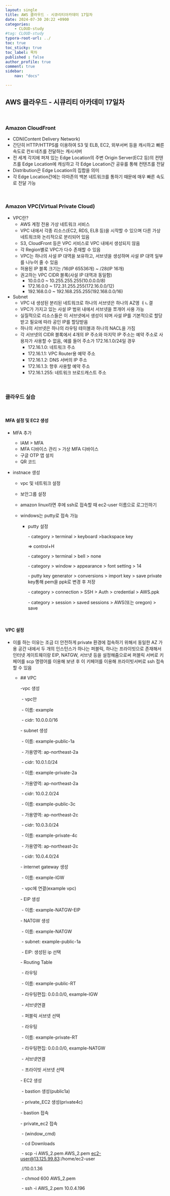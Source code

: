 ```yaml
---
layout: single
title: AWS 클라우드 - 시큐리티아카데미 17일차
date: 2024-07-30 20:22 +0900
categories: 
    - CLOUD-study
#tag: CLOUD-study
typora-root-url: ../
toc: true
toc_sticky: true
toc_label: 목차
published : false
author_profile: true
comment: true
sidebar:
    nav: "docs"

---
```


## AWS 클라우드 - 시큐리티 아카데미 17일차

<br>

### Amazon CloudFront

- CDN(Content Delivery Network)
- 간단히 HTTP/HTTPS를 이용하여 S3 및 ELB, EC2, 외부서버 등을 캐시하고 빠른 속도로 컨ㅌ네츠를 전달하는 캐시서버
- 전 세계 각지에 퍼져 있는  Edge Location의 주변 Origin Server(EC2 등)의 컨텐츠를 Edge Location에 캐싱하고 각 Edge Location간 공유를 통해 컨텐츠를 전달
- Distribution은 Edge Location의 집합을 의미
- 각 Edge Location간에는 아마존의 백본 네트워크를 통하기 때문에 매우 빠른 속도로 전달 가능

<br>

### Amazon VPC(Virtual Private Cloud)

- VPC란?
  - AWS 계정 전용 가상 네트워크 서비스
  - VPC 내에서 각종 리소스(EC2, RDS, ELB 등)을 시작할 수 있으며 다른 가상 네트워크와 논리적으로 분리되어 있음
  - S3, CloudFront 등은 VPC 서비스로 VPC 내에서 생성되지 않음
  - 각 Region별로  VPC가 다수 존재할 수 있음
  - VPC는 하나의 사설 IP 대역을 보유하고, 서브넷을 생성하며 사설 IP 대역 일부를 나누어 줄 수 있음
  - 허용된 IP 블록 크기는 /16(IP 65536개) ~ /28(IP 16개)
  - 권고하는 VPC CIDR 블록(사설 IP 대역과 동일함)
    - 10.0.0.0 ~ 10.255.255.255(10.0.0.0/8)
    - 172.16.0.0 ~ 172.31.255.255(172.16.0.0/12)
    - 192.168.0.0 ~ 192.168.255.255(192.168.0.0/16)
- Subnet
  - VPC 내 생성된 분리된 네트워크로 하나의 서브넷은 하나의 AZ엥 ㅕㄴ결
  - VPC가 가지고 있는 사설  IP 범위 내에서 서브넷을 쪼개어 사용 가능
  - 실질적으로 리소스들은 이 서브넷에서 생성이 되며 사설 IP를 기본적으로 할당받고 필요에 따라 공인 IP를 할당받음 
  - 하나의 서브넷은 하나의 라우팅 테이블과 하나의 NACL을 가짐 
  - 각 서브넷의 CIDR 블록에서 4개의 IP 주소와 마지막 IP 주소는 예약 주소로 사용자가 사용할 수 없음, 예를 들어 주소가 172.16.1.0/24일 경우
    - 172.16.1.0: 네트워크 주소
    - 172.16.1.1: VPC Router용 예약 주소
    - 172.16.1.2: DNS 서버의 IP 주소
    - 172.16.1.3: 향후 사용할 예약 주소 
    - 172.16.1.255: 네트워크 브로드캐스트 주소

<br>

### 클라우드 실습 

<br>

#### MFA 설정 및 EC2 생성

- MFA 추가 

  - IAM > MFA
  - MFA 디바이스 관리 > 가상 MFA 디바이스 
  - 구글 OTP 앱 설치
  - QR 코드 

- instnace 생성

  - vpc 및 네트워크 설정

  - 보안그룹 설정

  - amazon linux라면 후에 ssh로 접속할 때 ec2-user 이름으로 로그인하기 

  - windows는 putty로 접속 가능

    - putty 설정

      \- category > terminal > keyboard >backspace key

      => control+H

      \- category > terminal > bell > none

      \- category > window > appearance > font setting > 14

      \- putty key generator > conversions > import key > save private key통해 pem을 ppk로 변경 후 저장

      \- category > connection > SSH > Auth > credential > AWS.ppk

      \- category > session > saved sessions > AWS(또는 oregon) > save

<br>

#### VPC 설정

- 이를 하는 이유는 조금 더 안전하게 private 환경에 접속하기 위해서 동일한 AZ 가용 공간 내에서 두 개의 인스턴스가 하나는 퍼블릭, 하나는 프라이빗으로 존재해서 인터넷 게이트웨이랑 EIP, NATGW, 서브넷 등을 설정해줌으로써 퍼블릭 서버로 키페어를 scp 명령어를 이용해 보낸 후 이 키페어를 이용해 프라이빗서버로 ssh 접속할 수 있음 

  - \## VPC

    -vpc 생성

    ​	- vpc만

    ​	- 이름: example

    ​	- cidr: 10.0.0.0/16

    \- subnet 생성

    ​	- 이름: example-public-1a

    ​	- 가용영역: ap-northeast-2a

    ​	- cidr: 10.0.1.0/24

    

    ​	- 이름: example-private-2a

    ​	- 가용영역: ap-northeast-2a

    ​	- cidr: 10.0.2.0/24

    

    ​	- 이름: example-public-3c

    ​	- 가용영역: ap-northeast-2c

    ​	- cidr: 10.0.3.0/24

    

    ​	- 이름: example-private-4c

    ​	- 가용영역: ap-northeast-2c

    ​	- cidr: 10.0.4.0/24

    

    \- internet gateway 생성

    ​	- 이름: example-IGW

    ​	- vpc에 연결(example vpc)

    

    \- EIP 생성

    ​	- 이름: example-NATGW-EIP

    

    \- NATGW 생성

    ​	- 이름: example-NATGW

    ​	- subnet: example-public-1a

    ​	- EIP: 생성된 ip 선택

    

    \- Routing Table

    ​	- 라우팅

    ​	- 이름: example-public-RT

    ​	- 라우팅편집: 0.0.0.0/0, example-IGW

    ​	- 서브넷연결

    ​	- 퍼블릭 서브넷 선택

    

    ​	- 라우팅

    ​	- 이름: example-private-RT

    ​	- 라우팅편집: 0.0.0.0/0, example-NATGW

    ​	- 서브넷연결

    ​	- 프라이빗 서브넷 선택

    

    \- EC2 생성

    ​	- bastion 생성(public1a)

    ​	- private_EC2 생성(private4c)

    

    \- bastion 접속

    \- private_ec2 접속

    ​	- (window_cmd)

    ​	- cd Downloads

    ​	- scp -i AWS_2.pem AWS_2.pem ec2-user@13.125.99.83:/home/ec2-user

    ​	//10.0.1.36

     

    ​	- chmod 600 AWS_2.pem

    ​	- ssh -i AWS_2.pem 10.0.4.196